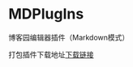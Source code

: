 # MDPlugIns
博客园编辑器插件（Markdown模式）

打包插件下载地址[下载链接](url:https://files.cnblogs.com/files/so-easy/MDPlugIns.rar,下载)
